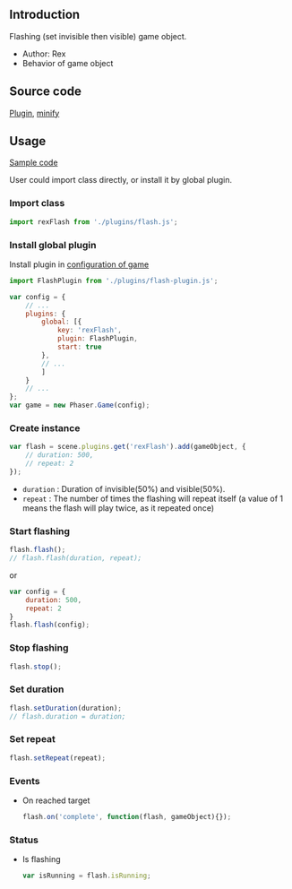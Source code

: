 ## Introduction

Flashing (set invisible then visible) game object.

- Author: Rex
- Behavior of game object

## Source code

[Plugin](https://github.com/rexrainbow/phaser3-rex-notes/blob/master/plugins/flash-plugin.js), [minify](https://github.com/rexrainbow/phaser3-rex-notes/blob/master/plugins/dist/rexflashplugin.min.js)

## Usage

[Sample code](https://github.com/rexrainbow/phaser3-rex-notes/tree/master/examples/flash)

User could import class directly, or install it by global plugin.

### Import class

```javascript
import rexFlash from './plugins/flash.js';
```

### Install global plugin

Install plugin in [configuration of game](game.md#configuration)

```javascript
import FlashPlugin from './plugins/flash-plugin.js';

var config = {
    // ...
    plugins: {
        global: [{
            key: 'rexFlash',
            plugin: FlashPlugin,
            start: true
        },
        // ...
        ]
    }
    // ...
};
var game = new Phaser.Game(config);
```

### Create instance

```javascript
var flash = scene.plugins.get('rexFlash').add(gameObject, {
    // duration: 500,
    // repeat: 2
});
```

- `duration` : Duration of invisible(50%) and visible(50%).
- `repeat` : The number of times the flashing will repeat itself (a value of 1 means the flash will play twice, as it repeated once)

### Start flashing

```javascript
flash.flash();
// flash.flash(duration, repeat);
```

or

```javascript
var config = {
    duration: 500,
    repeat: 2
}
flash.flash(config);
```

### Stop flashing

```javascript
flash.stop();
```

### Set duration

```javascript
flash.setDuration(duration);
// flash.duration = duration;
```

### Set repeat

```javascript
flash.setRepeat(repeat);
```

### Events

- On reached target
    ```javascript
    flash.on('complete', function(flash, gameObject){});
    ```

### Status

- Is flashing
    ```javascript
    var isRunning = flash.isRunning;
    ```
